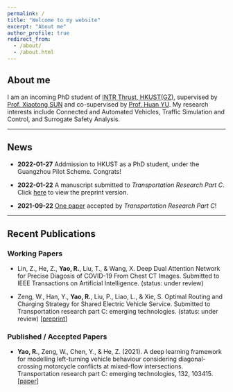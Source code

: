 ```yaml
---
permalink: /
title: "Welcome to my website"
excerpt: "About me"
author_profile: true
redirect_from: 
  - /about/
  - /about.html
---
```


## About me
I am an incoming PhD student of [INTR Thrust, HKUST(GZ)](https://hkust-gz.edu.cn/academics/four-hubs/systems-hub/intelligent-transportation "affiliation"), supervised by [Prof. Xiaotong SUN](https://xiaotongsun.com/ "supervisor") and co-supervised by [Prof. Huan YU](https://yuhuanlab.com/ "co-supervisor"). My research interests include Connected and Automated Vehicles, Traffic Simulation and Control, and Surrogate Safety Analysis.<br>

------

## News
* **2022-01-27** Addmission to HKUST as a PhD student, under the Guangzhou Pilot Scheme. Congrats!

* **2022-01-22** A manuscript submitted to *Transportation Research Part C*. Click [here](https://papers.ssrn.com/sol3/papers.cfm?abstract_id=4015246) to view the preprint version.

* **2021-09-22** [One paper](https://www.sciencedirect.com/science/article/pii/S0968090X21004095?casa_token=8HVnu5TwNUEAAAAA:Xd1y_ol0bzIKDdBls3o5K2fn8BjPebBTJ5OkSHGPVM-c9cvmr9Mr8rWfdih_JHMGwIrHMveR6TI) accepted by *Transportation Research Part C*!

------

## Recent Publications
### Working Papers
* Lin, Z., He, Z., **Yao, R.**, Liu, T., & Wang, X. Deep Dual Attention Network for Precise Diagosis of COVID-19 From Chest CT Images. Submitted to IEEE Transactions on Artificial Intelligence. (status: under review)

* Zeng, W., Han, Y., **Yao, R.**, Liu, P., Liao, L., & Xie, S. Optimal Routing and Charging Strategy for Shared Electric Vehicle Service. Submitted to Transportation research part C: emerging technologies. (status: under review) \[[preprint](https://papers.ssrn.com/sol3/papers.cfm?abstract_id=4015246)\]

### Published / Accepted Papers
* **Yao, R.**, Zeng, W., Chen, Y., & He, Z. (2021). A deep learning framework for modelling left-turning vehicle behaviour considering diagonal-crossing motorcycle conflicts at mixed-flow intersections. Transportation research part C: emerging technologies, 132, 103415. \[[paper](https://www.sciencedirect.com/science/article/pii/S0968090X21004095?casa_token=8HVnu5TwNUEAAAAA:Xd1y_ol0bzIKDdBls3o5K2fn8BjPebBTJ5OkSHGPVM-c9cvmr9Mr8rWfdih_JHMGwIrHMveR6TI)\]
